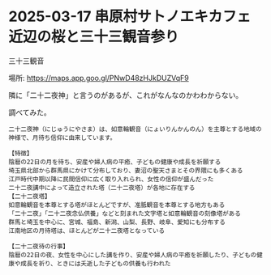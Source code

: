 # 2025-03-17 串原村サトノエキカフェ近辺の桜と三十三観音参り

三十三観音

場所: <https://maps.app.goo.gl/PNwD48zHJkDUZVqF9>

隣に「二十二夜神」と言うのがあるが、これがなんなのかわわからない。

調べてみた。

```text
二十二夜神（にじゅうにやさま）は、如意輪観音（にょいりんかんのん）を主尊とする地域の神様で、月待ち信仰に由来しています。﻿

【特徴】
陰暦の22日の月を待ち、安産や婦人病の平癒、子どもの健康や成長を祈願する﻿
埼玉県北部から群馬県にかけて分布しており、妻沼の聖天さまとその界隈にも多くある﻿
江戸時代中期以降に民間信仰に広く取り入れられ、女性の信仰が盛んだった﻿
二十二夜講中によって造立された塔（二十二夜塔）が各地に存在する﻿
【二十二夜塔】
如意輪観音を本尊とする塔がほとんどですが、准胝観音を本尊とする地方もある﻿
「二十二夜」「二十二夜念仏供養」などと刻まれた文字塔と如意輪観音の刻像塔がある﻿
群馬と埼玉を中心に、宮城、福島、新潟、山梨、長野、岐阜、愛知にも分布する﻿
江南地区の月待塔は、ほとんどが二十二夜塔となっている﻿

【二十二夜待の行事】﻿
陰暦の22日の夜、女性を中心にした講を作り、安産や婦人病の平癒を祈願したり、子どもの健康や成長を祈り、ときには夭逝した子どもの供養も行われた
```

